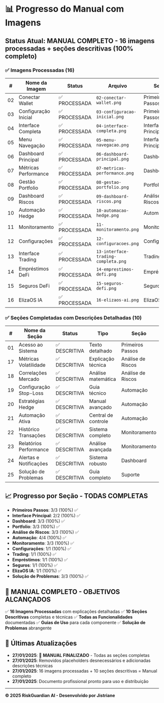 # 📊 Progresso do Manual com Imagens

## Status Atual: **MANUAL COMPLETO** - 16 imagens processadas + seções descritivas (100% completo)

### ✅ **Imagens Processadas (16)**

| # | Nome da Imagem | Status | Arquivo | Seção |
|---|----------------|--------|---------|-------|
| 02 | Conectar Wallet | ✅ PROCESSADA | `02-conectar-wallet.png` | Primeiros Passos |
| 03 | Configuração Inicial | ✅ PROCESSADA | `03-configuracao-inicial.png` | Primeiros Passos |
| 04 | Interface Completa | ✅ PROCESSADA | `04-interface-completa.png` | Interface Principal |
| 05 | Menu Navegação | ✅ PROCESSADA | `05-menu-navegacao.png` | Interface Principal |
| 06 | Dashboard Principal | ✅ PROCESSADA | `06-dashboard-principal.png` | Dashboard |
| 07 | Métricas Performance | ✅ PROCESSADA | `07-metricas-performance.png` | Dashboard |
| 08 | Gestão Portfolio | ✅ PROCESSADA | `08-gestao-portfolio.png` | Portfolio |
| 09 | Dashboard Riscos | ✅ PROCESSADA | `09-dashboard-riscos.png` | Análise de Riscos |
| 10 | Automação Hedge | ✅ PROCESSADA | `10-automacao-hedge.png` | Automação |
| 11 | Monitoramento | ✅ PROCESSADA | `11-monitoramento.png` | Monitoramento |
| 12 | Configurações | ✅ PROCESSADA | `12-configuracoes.png` | Configurações |
| 13 | Interface Trading | ✅ PROCESSADA | `13-interface-trading-completa.png` | Trading |
| 14 | Empréstimos DeFi | ✅ PROCESSADA | `14-emprestimos-defi.png` | Empréstimos |
| 15 | Seguros DeFi | ✅ PROCESSADA | `15-seguros-defi.png` | Seguros |
| 16 | ElizaOS IA | ✅ PROCESSADA | `16-elizaos-ai.png` | ElizaOS IA |

### ✅ **Seções Completadas com Descrições Detalhadas (10)**

| # | Nome da Seção | Status | Tipo | Seção |
|---|---------------|--------|------|-------|
| 01 | Acesso ao Sistema | ✅ DESCRITIVA | Texto detalhado | Primeiros Passos |
| 17 | Métricas Volatilidade | ✅ DESCRITIVA | Explicação técnica | Análise de Riscos |
| 18 | Correlações Mercado | ✅ DESCRITIVA | Análise matemática | Análise de Riscos |
| 19 | Configuração Stop-Loss | ✅ DESCRITIVA | Guia técnico | Automação |
| 20 | Estratégias Hedge | ✅ DESCRITIVA | Manual avançado | Automação |
| 21 | Automação Ativa | ✅ DESCRITIVA | Central de controle | Automação |
| 22 | Histórico Transações | ✅ DESCRITIVA | Sistema completo | Monitoramento |
| 23 | Relatórios Performance | ✅ DESCRITIVA | Análise avançada | Monitoramento |
| 24 | Alertas e Notificações | ✅ DESCRITIVA | Sistema robusto | Dashboard |
| 25 | Solução de Problemas | ✅ DESCRITIVA | Guia completo | Suporte |

## 📈 **Progresso por Seção - TODAS COMPLETAS**

- **Primeiros Passos**: 3/3 (100%) ✅
- **Interface Principal**: 2/2 (100%) ✅
- **Dashboard**: 3/3 (100%) ✅
- **Portfolio**: 3/3 (100%) ✅
- **Análise de Riscos**: 3/3 (100%) ✅
- **Automação**: 4/4 (100%) ✅
- **Monitoramento**: 3/3 (100%) ✅
- **Configurações**: 1/1 (100%) ✅
- **Trading**: 1/1 (100%) ✅
- **Empréstimos**: 1/1 (100%) ✅
- **Seguros**: 1/1 (100%) ✅
- **ElizaOS IA**: 1/1 (100%) ✅
- **Solução de Problemas**: 3/3 (100%) ✅

## 🎉 **MANUAL COMPLETO - OBJETIVOS ALCANÇADOS**

✅ **16 Imagens Processadas** com explicações detalhadas
✅ **10 Seções Descritivas** completas e técnicas
✅ **Todas as Funcionalidades** documentadas
✅ **Guias de Uso** para cada componente
✅ **Solução de Problemas** abrangente

## 📝 **Últimas Atualizações**

- **27/01/2025**: 🎉 **MANUAL FINALIZADO** - Todas as seções completas
- **27/01/2025**: Removidos placeholders desnecessários e adicionadas descrições técnicas
- **27/01/2025**: 16 imagens processadas + 10 seções descritivas = Manual completo
- **27/01/2025**: Documento profissional pronto para uso e distribuição

---

**© 2025 RiskGuardian AI - Desenvolvido por Jistriane** 